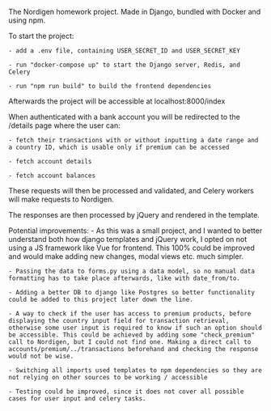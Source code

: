 The Nordigen homework project.
Made in Django, bundled with Docker and using npm.

To start the project:

    - add a .env file, containing USER_SECRET_ID and USER_SECRET_KEY

    - run "docker-compose up" to start the Django server, Redis, and Celery 

    - run "npm run build" to build the frontend dependencies

Afterwards the project will be accessible at localhost:8000/index

When authenticated with a bank account you will be redirected to the /details page where the user can:

    - fetch their transactions with or without inputting a date range and a country ID, which is usable only if premium can be accessed

    - fetch account details

    - fetch account balances
These requests will then be processed and validated, and Celery workers will make requests to Nordigen.


The responses are then processed by jQuery and rendered in the template.


Potential improvements:
    - As this was a small project, and I wanted to better understand both how django templates and jQuery work, I opted on not using a JS framework like Vue for frontend. This 100% could be improved and would make adding new changes, modal views etc. much simpler.

    - Passing the data to forms.py using a data model, so no manual data formatting has to take place afterwards, like with date_from/to.

    - Adding a better DB to django like Postgres so better functionality could be added to this project later down the line.

    - A way to check if the user has access to premium products, before displaying the country input field for transaction retrieval, otherwise some user input is required to know if such an option should be accessible. This could be achieved by adding some "check_premium" call to Nordigen, but I could not find one. Making a direct call to accounts/premium/../transactions beforehand and checking the response would not be wise.

    - Switching all imports used templates to npm dependencies so they are not relying on other sources to be working / accessible

    - Testing could be improved, since it does not cover all possible cases for user input and celery tasks.

